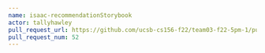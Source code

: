 ```yaml
---
name: isaac-recommendationStorybook
actor: tallyhawley
pull_request_url: https://github.com/ucsb-cs156-f22/team03-f22-5pm-1/pull/52
pull_request_num: 52
---
```

